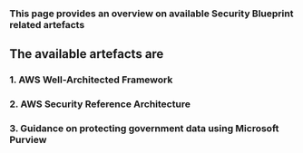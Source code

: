 ### This page provides an overview on available Security Blueprint related artefacts

## The available artefacts are
### 1. AWS Well-Architected Framework
### 2. AWS Security Reference Architecture
### 3. Guidance on protecting government data using Microsoft Purview
